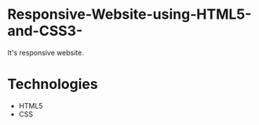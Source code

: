 # Responsive-Website-using-HTML5-and-CSS3-

It's responsive website.

# Technologies
* HTML5
* CSS


